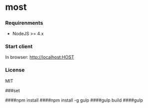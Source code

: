 # most
##### 

### Requirenments
* NodeJS >= 4.x

### Start client
In browser:
[http://localhost:HOST](http://localhost:HOST)

### License
MIT

###set 

<!-- ####npm install -g jshint -->
####npm install
####npm install -g gulp
####gulp build
####gulp